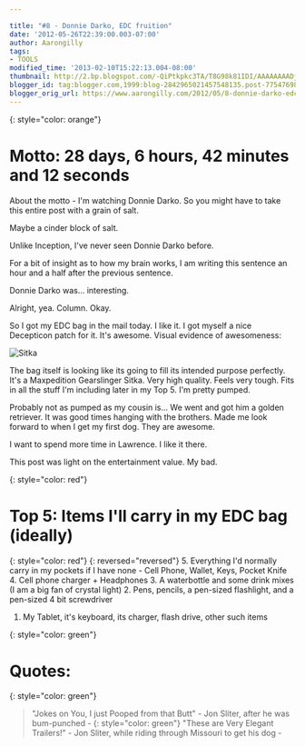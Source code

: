 ```yaml
---

title: "#8 - Donnie Darko, EDC fruition"
date: '2012-05-26T22:39:00.003-07:00'
author: Aarongilly
tags:
- TOOLS
modified_time: '2013-02-10T15:22:13.004-08:00'
thumbnail: http://2.bp.blogspot.com/-QiPtkpkc3TA/T8G98k81IDI/AAAAAAAADjk/FLSmggadEfc/s72-c/IMG_20120526_185700.jpg
blogger_id: tag:blogger.com,1999:blog-2842965021457548135.post-7754769821822117979
blogger_orig_url: https://www.aarongilly.com/2012/05/8-donnie-darko-edc-fruition.html
---
```

{: style="color: orange"}
# Motto: 28 days, 6 hours, 42 minutes and 12 seconds

About the motto - I'm watching Donnie Darko. So you might have to take this entire post with a grain of salt.

Maybe a cinder block of salt.

Unlike Inception, I've never seen Donnie Darko before.

For a bit of insight as to how my brain works, I am writing this sentence an hour and a half after the previous sentence.

Donnie Darko was... interesting.

Alright, yea. Column. Okay. 

So I got my EDC bag in the mail today. I like it. I got myself a nice Decepticon patch for it. It's awesome. Visual evidence of awesomeness:

![Sitka](https://lh3.googleusercontent.com/pw/ACtC-3d4vieJXWVYMYdthmwFVFyK3gbKJXsTC01fTn5nZQKZ5Z-QkICTogFyPyPxugkFAxXHhXi6dWCqjqMOkb2fkUs6H1kkpIeujUhEhTNMTVHBcl_xrIOCl1el4eGhEFHhvE4GWVVqdmkdjlqU4YdG15rI9g=w300-h400-no?authuser=0)

The bag itself is looking like its going to fill its intended purpose perfectly. It's a Maxpedition Gearslinger Sitka. Very high quality. Feels very tough. Fits in all the stuff I'm including later in my Top 5. I'm pretty pumped. 

Probably not as pumped as my cousin is... We went and got him a golden retriever. It was good times hanging with the brothers. Made me look forward to when I get my first dog. They are awesome.

I want to spend more time in Lawrence. I like it there.

This post was light on the entertainment value. My bad.

{: style="color: red"}
# Top 5: Items I'll carry in my EDC bag (ideally)
{: style="color: red"}
{: reversed="reversed"}
5. Everything I'd normally carry in my pockets if I have none - Cell Phone, Wallet, Keys, Pocket Knife
4. Cell phone charger + Headphones
3. A waterbottle and some drink mixes (I am a big fan of crystal light)
2. Pens, pencils, a pen-sized flashlight, and a pen-sized 4 bit screwdriver
1. My Tablet, it's keyboard, its charger, flash drive, other such items

{: style="color: green"}
# Quotes:
{: style="color: green"}
> "Jokes on You, I just Pooped from that Butt" - Jon Sliter, after he was bum-punched -
{: style="color: green"}
> "These are Very Elegant Trailers!" - Jon Sliter, while riding through Missouri to get his dog -